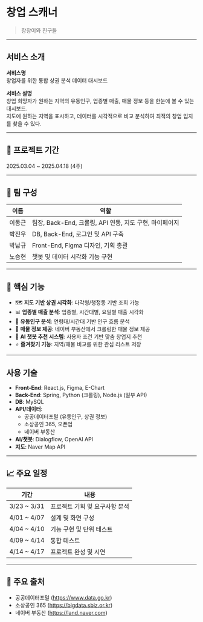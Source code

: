 # 창업 스캐너
> 창창이와 친구들

---

## 서비스 소개
**서비스명**  
창업자를 위한 통합 상권 분석 데이터 대시보드

**서비스 설명**  
창업 희망자가 원하는 지역의 유동인구, 업종별 매출, 매물 정보 등을 한눈에 볼 수 있는 대시보드.  
지도에 원하는 지역을 표시하고, 데이터를 시각적으로 비교 분석하여 최적의 창업 입지를 찾을 수 있다.  

---

## 📅 프로젝트 기간
2025.03.04 ~ 2025.04.18 (4주)

---

## 👥 팀 구성
| 이름   | 역할 |
|--------|------|
| 이동근 | 팀장, Back-End, 크롤링, API 연동, 지도 구현, 마이페이지 |
| 박진우 | DB, Back-End, 로그인 및 API 구축 |
| 박남규 | Front-End, Figma 디자인, 기획 총괄 |
| 노승현 | 챗봇 및 데이터 시각화 기능 구현 |

---

## 🧩 핵심 기능
- 🗺 **지도 기반 상권 시각화**: 다각형/행정동 기반 조회 가능
- 📊 **업종별 매출 분석**: 업종별, 시간대별, 요일별 매출 시각화
- 🚶 **유동인구 분석**: 연령대/시간대 기반 인구 흐름 분석
- 🏢 **매물 정보 제공**: 네이버 부동산에서 크롤링한 매물 정보 제공
- 💬 **AI 챗봇 추천 시스템**: 사용자 조건 기반 맞춤 창업지 추천
- ⭐ **즐겨찾기 기능**: 지역/매물 비교를 위한 관심 리스트 저장

---

## 사용 기술
- **Front-End**: React.js, Figma, E-Chart
- **Back-End**: Spring, Python (크롤링), Node.js (일부 API)
- **DB**: MySQL
- **API/데이터**:
  - 공공데이터포털 (유동인구, 상권 정보)
  - 소상공인 365, 오픈업
  - 네이버 부동산
- **AI/챗봇**: Dialogflow, OpenAI API
- **지도**: Naver Map API

---

## 📈 주요 일정
| 기간 | 내용 |
|------|------|
| 3/23 ~ 3/31 | 프로젝트 기획 및 요구사항 분석 |
| 4/01 ~ 4/07 | 설계 및 화면 구성 |
| 4/04 ~ 4/10 | 기능 구현 및 단위 테스트 |
| 4/09 ~ 4/14 | 통합 테스트 |
| 4/14 ~ 4/17 | 프로젝트 완성 및 시연 |

---

## 🔗 주요 출처
- 공공데이터포털 (https://www.data.go.kr)
- 소상공인 365 (https://bigdata.sbiz.or.kr)
- 네이버 부동산 (https://land.naver.com)
